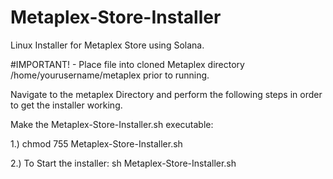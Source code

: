 # Metaplex-Store-Installer
Linux Installer for Metaplex Store using Solana.

#IMPORTANT! - Place file into cloned Metaplex directory /home/yourusername/metaplex prior to running. 

Navigate to the metaplex Directory and perform the following steps in order to get the installer working.

Make the Metaplex-Store-Installer.sh executable:

1.) chmod 755 Metaplex-Store-Installer.sh 

2.) To Start the installer: sh Metaplex-Store-Installer.sh
